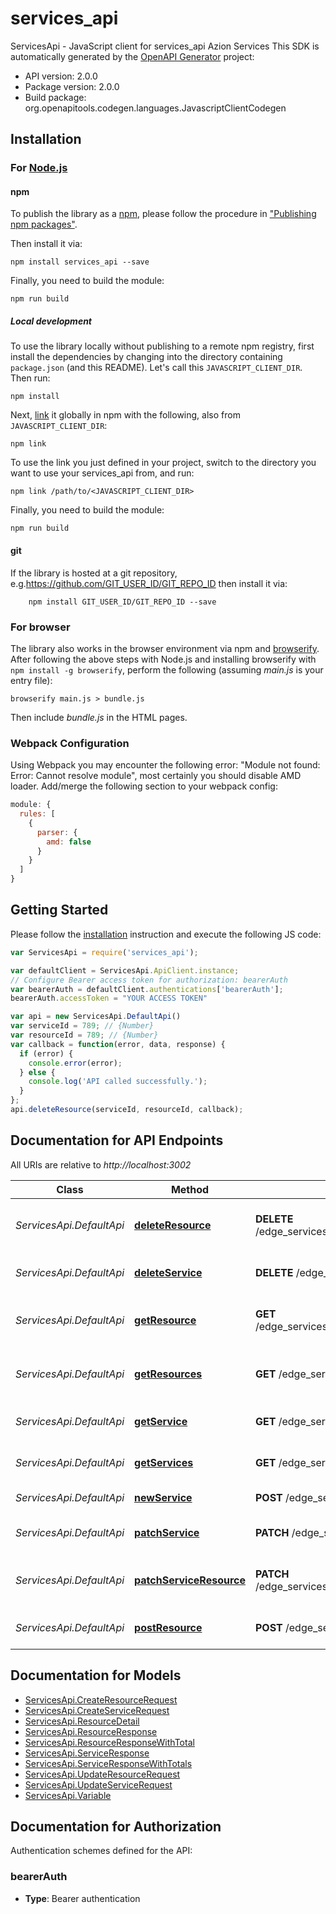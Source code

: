 # services_api

ServicesApi - JavaScript client for services_api
Azion Services
This SDK is automatically generated by the [OpenAPI Generator](https://openapi-generator.tech) project:

- API version: 2.0.0
- Package version: 2.0.0
- Build package: org.openapitools.codegen.languages.JavascriptClientCodegen

## Installation

### For [Node.js](https://nodejs.org/)

#### npm

To publish the library as a [npm](https://www.npmjs.com/), please follow the procedure in ["Publishing npm packages"](https://docs.npmjs.com/getting-started/publishing-npm-packages).

Then install it via:

```shell
npm install services_api --save
```

Finally, you need to build the module:

```shell
npm run build
```

##### Local development

To use the library locally without publishing to a remote npm registry, first install the dependencies by changing into the directory containing `package.json` (and this README). Let's call this `JAVASCRIPT_CLIENT_DIR`. Then run:

```shell
npm install
```

Next, [link](https://docs.npmjs.com/cli/link) it globally in npm with the following, also from `JAVASCRIPT_CLIENT_DIR`:

```shell
npm link
```

To use the link you just defined in your project, switch to the directory you want to use your services_api from, and run:

```shell
npm link /path/to/<JAVASCRIPT_CLIENT_DIR>
```

Finally, you need to build the module:

```shell
npm run build
```

#### git

If the library is hosted at a git repository, e.g.https://github.com/GIT_USER_ID/GIT_REPO_ID
then install it via:

```shell
    npm install GIT_USER_ID/GIT_REPO_ID --save
```

### For browser

The library also works in the browser environment via npm and [browserify](http://browserify.org/). After following
the above steps with Node.js and installing browserify with `npm install -g browserify`,
perform the following (assuming *main.js* is your entry file):

```shell
browserify main.js > bundle.js
```

Then include *bundle.js* in the HTML pages.

### Webpack Configuration

Using Webpack you may encounter the following error: "Module not found: Error:
Cannot resolve module", most certainly you should disable AMD loader. Add/merge
the following section to your webpack config:

```javascript
module: {
  rules: [
    {
      parser: {
        amd: false
      }
    }
  ]
}
```

## Getting Started

Please follow the [installation](#installation) instruction and execute the following JS code:

```javascript
var ServicesApi = require('services_api');

var defaultClient = ServicesApi.ApiClient.instance;
// Configure Bearer access token for authorization: bearerAuth
var bearerAuth = defaultClient.authentications['bearerAuth'];
bearerAuth.accessToken = "YOUR ACCESS TOKEN"

var api = new ServicesApi.DefaultApi()
var serviceId = 789; // {Number} 
var resourceId = 789; // {Number} 
var callback = function(error, data, response) {
  if (error) {
    console.error(error);
  } else {
    console.log('API called successfully.');
  }
};
api.deleteResource(serviceId, resourceId, callback);

```

## Documentation for API Endpoints

All URIs are relative to *http://localhost:3002*

Class | Method | HTTP request | Description
------------ | ------------- | ------------- | -------------
*ServicesApi.DefaultApi* | [**deleteResource**](docs/DefaultApi.md#deleteResource) | **DELETE** /edge_services/{serviceId}/resources/{resourceId} | Delete Service Resource by ID
*ServicesApi.DefaultApi* | [**deleteService**](docs/DefaultApi.md#deleteService) | **DELETE** /edge_services/{id} | Delete Service by ID
*ServicesApi.DefaultApi* | [**getResource**](docs/DefaultApi.md#getResource) | **GET** /edge_services/{serviceId}/resources/{resourceId} | Return Service Resource by ID
*ServicesApi.DefaultApi* | [**getResources**](docs/DefaultApi.md#getResources) | **GET** /edge_services/{serviceId}/resources | Return Service Resources by page
*ServicesApi.DefaultApi* | [**getService**](docs/DefaultApi.md#getService) | **GET** /edge_services/{id} | Return Service by ID
*ServicesApi.DefaultApi* | [**getServices**](docs/DefaultApi.md#getServices) | **GET** /edge_services/ | Return Services by page
*ServicesApi.DefaultApi* | [**newService**](docs/DefaultApi.md#newService) | **POST** /edge_services/ | Create Service
*ServicesApi.DefaultApi* | [**patchService**](docs/DefaultApi.md#patchService) | **PATCH** /edge_services/{id} | Update Service by ID
*ServicesApi.DefaultApi* | [**patchServiceResource**](docs/DefaultApi.md#patchServiceResource) | **PATCH** /edge_services/{serviceId}/resources/{resourceId} | Update Service Resource by ID
*ServicesApi.DefaultApi* | [**postResource**](docs/DefaultApi.md#postResource) | **POST** /edge_services/{serviceId}/resources | Create Service Resource


## Documentation for Models

 - [ServicesApi.CreateResourceRequest](docs/CreateResourceRequest.md)
 - [ServicesApi.CreateServiceRequest](docs/CreateServiceRequest.md)
 - [ServicesApi.ResourceDetail](docs/ResourceDetail.md)
 - [ServicesApi.ResourceResponse](docs/ResourceResponse.md)
 - [ServicesApi.ResourceResponseWithTotal](docs/ResourceResponseWithTotal.md)
 - [ServicesApi.ServiceResponse](docs/ServiceResponse.md)
 - [ServicesApi.ServiceResponseWithTotals](docs/ServiceResponseWithTotals.md)
 - [ServicesApi.UpdateResourceRequest](docs/UpdateResourceRequest.md)
 - [ServicesApi.UpdateServiceRequest](docs/UpdateServiceRequest.md)
 - [ServicesApi.Variable](docs/Variable.md)


## Documentation for Authorization


Authentication schemes defined for the API:
### bearerAuth

- **Type**: Bearer authentication

